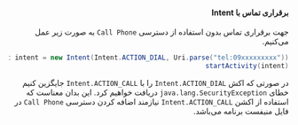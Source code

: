 <div dir="rtl">

#### برقراری تماس با Intent

جهت برقراری تماس بدون استفاده از دسترسی `Call Phone` به صورت زیر عمل می‌کنیم.

```Java
Intent intent = new Intent(Intent.ACTION_DIAL, Uri.parse("tel:09xxxxxxxxx"))
startActivity(intent)
```
در صورتی که اکش `Intent.ACTION_DIAL` را با `Intent.ACTION_CALL` جایگزین کنیم خطای `java.lang.SecurityException` دریافت خواهیم کرد.
این بدان معناست که استفاده از اکشن `Intent.ACTION_CALL` نیازمند اضافه کردن دسترسی `Call Phone` در فایل منیفست برنامه می‌باشد.

</div>